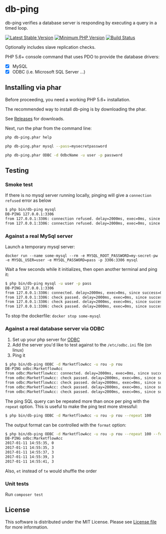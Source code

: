 # db-ping
db-ping verifies a database server is responding by executing a query in a timed loop.

[![Latest Stable Version](https://img.shields.io/packagist/v/ofbeaton/db-ping.svg?style=flat-square)](https://packagist.org/packages/ofbeaton/db-ping)
[![Minimum PHP Version](https://img.shields.io/badge/php-%3E%3D%205.6-8892BF.svg?style=flat-square)](https://php.net/)
[![Build Status](https://img.shields.io/travis/ofbeaton/db-ping/master.svg?style=flat-square)](https://travis-ci.org/ofbeaton/db-ping)

Optionally includes slave replication checks.

PHP 5.6+ console command that uses PDO to provide the database drivers:
- [x] MySQL
- [x] ODBC (i.e. Microsoft SQL Server ...)

## Installing via phar

Before proceeding, you need a working PHP 5.6+ installation.

The recommended way to install db-ping is by downloading the phar. 

See [Releases](https://github.com/ofbeaton/db-ping/releases) for downloads.

Next, run the phar from the command line:


```bash
php db-ping.phar help

php db-ping.phar mysql --pass=mysecretpassword

php db-ping.phar ODBC -d OdbcName -u user -p password
```

## Testing

### Smoke test
If there is no mysql server running locally, pinging will give a `connection refused` error as below

```bash
$ php bin/db-ping mysql
DB-PING 127.0.0.1:3306
from 127.0.0.1:3306: connection refused. delay=2000ms, exec=0ms, since success=0s, since fail=0s
from 127.0.0.1:3306: connection refused. delay=2000ms, exec=0ms, since success=0s, since fail=2.0006s
```

### Against a real MySql server
Launch a temporary mysql server:

`docker run --name some-mysql --rm -e MYSQL_ROOT_PASSWORD=my-secret-pw -e MYSQL_USER=user -e MYSQL_PASSWORD=pass -p 3306:3306 mysql`

Wait a few seconds while it initializes, then open another terminal and ping it:

```bash
$ php bin/db-ping mysql -u user -p pass
DB-PING 127.0.0.1:3306
from 127.0.0.1:3306: connected. delay=2000ms, exec=0ms, since success=0s, since fail=0s
from 127.0.0.1:3306: check passed. delay=2000ms, exec=0ms, since success=0s, since fail=0s
from 127.0.0.1:3306: check passed. delay=2000ms, exec=0ms, since success=2.0022s, since fail=0s
from 127.0.0.1:3306: check passed. delay=2000ms, exec=0ms, since success=4.0028s, since fail=0s
```

To stop the dockerfile: `docker stop some-mysql`


### Against a real database server via ODBC

1. Set up your php server for [ODBC](http://php.net/manual/en/ref.pdo-odbc.php)
2. Add the server you'd like to test against to the `/etc/odbc.ini` file (on linux)
3. Ping it

```bash
$ php bin/db-ping ODBC -d MarketflowAcc -u rou -p rou
DB-PING odbc:MarketflowAcc
from odbc:MarketflowAcc: connected. delay=2000ms, exec=0ms, since success=0s, since fail=0s
from odbc:MarketflowAcc: check passed. delay=2000ms, exec=0ms, since success=0s, since fail=0s
from odbc:MarketflowAcc: check passed. delay=2000ms, exec=0ms, since success=2.0058s, since fail=0s
from odbc:MarketflowAcc: check passed. delay=2000ms, exec=0ms, since success=4.0071s, since fail=0s
from odbc:MarketflowAcc: check passed. delay=2000ms, exec=0ms, since success=6.0083s, since fail=0s
```

The ping SQL query can be repeated more than once per ping with the `repeat` option. This is useful to make the ping test more stressful:

```bash
$ php bin/db-ping ODBC -d MarketflowAcc -u rou -p rou --repeat 100
```

The output format can be controlled with the `format` option:

```bash
$ php bin/db-ping ODBC -d MarketflowAcc -u rou -p rou --repeat 100 --format te
DB-PING odbc:MarketflowAcc
2017-01-11 14:55:35, 0
2017-01-11 14:55:35, 3
2017-01-11 14:55:37, 3
2017-01-11 14:55:39, 3
2017-01-11 14:55:41, 3
```

Also, `et` instead of `te` would shuffle the order

### Unit tests
Run `composer test`

## License

This software is distributed under the MIT License. Please see [License file](LICENSE) for more information.
